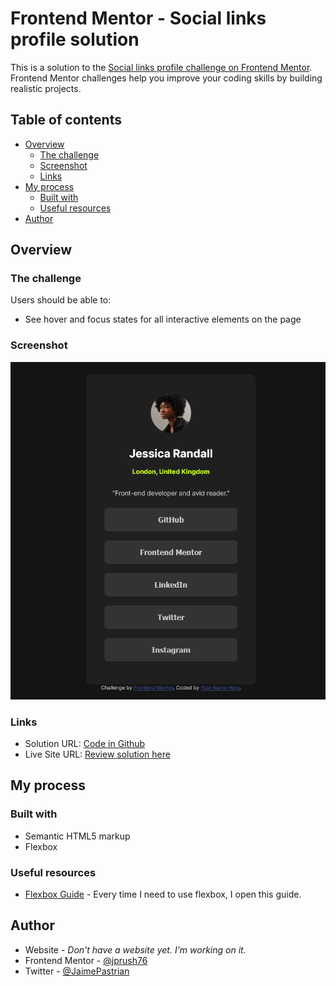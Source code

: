 # Frontend Mentor - Social links profile solution

This is a solution to the [Social links profile challenge on Frontend Mentor](https://www.frontendmentor.io/challenges/social-links-profile-UG32l9m6dQ). Frontend Mentor challenges help you improve your coding skills by building realistic projects. 

## Table of contents

- [Overview](#overview)
  - [The challenge](#the-challenge)
  - [Screenshot](#screenshot)
  - [Links](#links)
- [My process](#my-process)
  - [Built with](#built-with)
  - [Useful resources](#useful-resources)
- [Author](#author)

## Overview

### The challenge

Users should be able to:

- See hover and focus states for all interactive elements on the page

### Screenshot

![](./src/assets/images/screenshot-frontend-mentor-social-links-profile.png)

### Links

- Solution URL: [Code in Github](https://github.com/jprush76/frontend-mentor-03-social-links-profile)
- Live Site URL: [Review solution here](https://jprush76.github.io/frontend-mentor-03-social-links-profile/)

## My process

### Built with

- Semantic HTML5 markup
- Flexbox

### Useful resources

- [Flexbox Guide](https://css-tricks.com/snippets/css/a-guide-to-flexbox/) - Every time I need to use flexbox, I open this guide.

## Author

- Website - _Don't have a website yet. I'm working on it._
- Frontend Mentor - [@jprush76](https://www.frontendmentor.io/profile/jprush76)
- Twitter - [@JaimePastrian](https://www.twitter.com/JaimePastrian)
